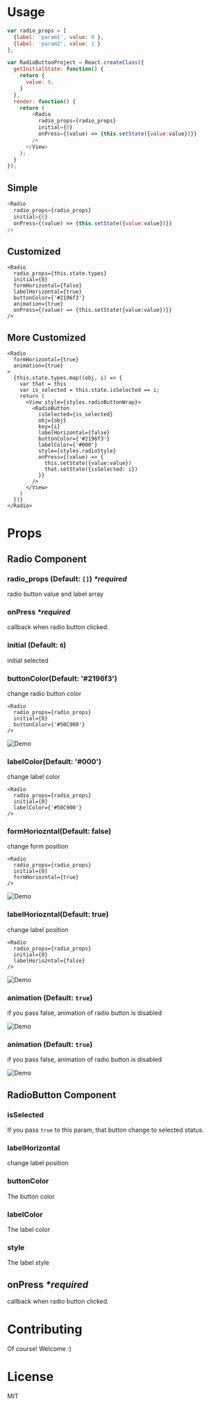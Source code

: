 # Usage

```js
var radio_props = [
  {label: 'param1', value: 0 },
  {label: 'param2', value: 1 }
];

var RadioButtonProject = React.createClass({
  getInitialState: function() {
    return {
      value: 0,
    }
  },
  render: function() {
    return (
        <Radio
          radio_props={radio_props}
          initial={0}
          onPress={(value) => {this.setState({value:value})}}
        />
      </View>
    );
  }
});
```

Simple
---

```js
<Radio
  radio_props={radio_props}
  initial={0}
  onPress={(value) => {this.setState({value:value})}}
/>

```

Customized
---
```
<Radio
  radio_props={this.state.types}
  initial={0}
  formHorizontal={false}
  labelHorizontal={true}
  buttonColor={'#2196f3'}
  animation={true}
  onPress={(value) => {this.setState({value:value})}}
/>
```

More Customized
---
```
<Radio
  formHorizontal={true}
  animation={true}
>
  {this.state.types.map((obj, i) => {
    var that = this
    var is_selected = this.state.isSelected == i;
    return (
      <View style={styles.radioButtonWrap}>
        <RadioButton
          isSelected={is_selected}
          obj={obj}
          key={i}
          labelHorizontal={false}
          buttonColor={'#2196f3'}
          labelColor={'#000'}
          style={styles.radioStyle}
          onPress={(value) => {
            this.setState({value:value})
            that.setState({isSelected: i})
          }}
        />
      </View>
    )
  })}
</Radio>
```


# Props


## Radio Component
### radio_props (Default: `[]`) _*required_
radio button value and label array

### onPress _*required_
callback when radio button clicked. 

### initial (Default: `0`)
initial selected



### buttonColor(Default: '#2196f3')
change radio button color 

```
<Radio
  radio_props={radio_props}
  initial={0}
  buttonColor={'#50C900'}
/>
```

![Demo](./doc/button_color.jpg)

### labelColor(Default: '#000')
change label color 

```
<Radio
  radio_props={radio_props}
  initial={0}
  labelColor={'#50C900'}
/>
```


### formHoriozntal(Default: false)
change form position

```
<Radio
  radio_props={radio_props}
  initial={0}
  formHoriozntal={true}
/>
```

![Demo](./doc/form_horizontal.jpg)


### labelHoriozntal(Default: true)
change label position

```
<Radio
  radio_props={radio_props}
  initial={0}
  labelHoriozntal={false}
/>
```

![Demo](./doc/label_horizontal.jpg)

### animation (Default: `true`)
if you pass false, animation of radio button is disabled

![Demo](./doc/demo_1.gif)

### animation (Default: `true`)
if you pass false, animation of radio button is disabled

![Demo](./doc/demo_1.gif)


## RadioButton Component
### isSelected
If you pass `true` to this param, that button change to selected status.


### labelHorizontal
change label position


### buttonColor
The button color

### labelColor
The label color

### style
The label style

## onPress _*required_
callback when radio button clicked. 





# Contributing
Of course! Welcome :)


# License
MIT